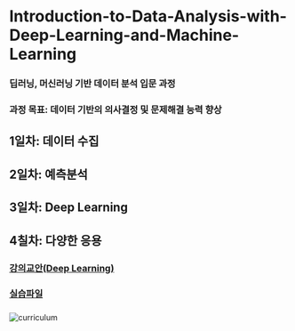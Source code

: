 # Introduction-to-Data-Analysis-with-Deep-Learning-and-Machine-Learning
### 딥러닝, 머신러닝 기반 데이터 분석 입문 과정
### 
### 
### 과정 목표: 데이터 기반의 의사결정 및 문제해결 능력 향상
##  1일차: 데이터 수집
##  2일차: 예측분석
##  3일차: Deep Learning
##  4칠차: 다양한 응용


###
### [강의교안(Deep Learning)]()
### [실습파일]()
###
###
![curriculum](https://github.com/JSJeong-me/Introduction-to-Data-Analysis-with-Deep-Learning-and-Machine-Learning/assets/54794815/e87e25cf-0f9b-454b-b403-b12ce9d9d2bc)

